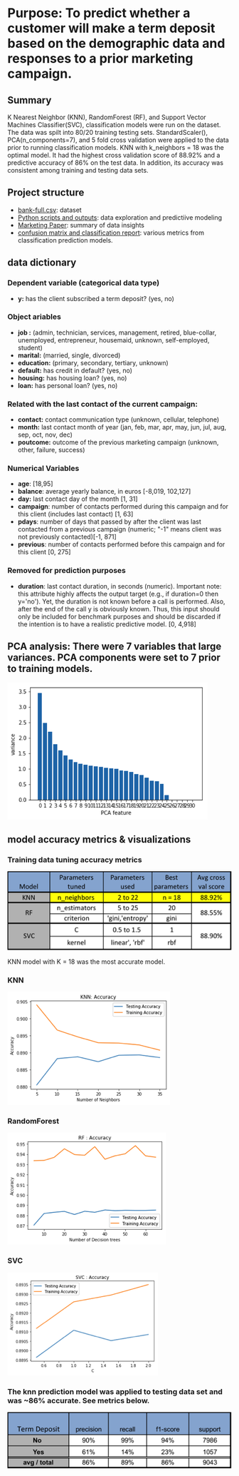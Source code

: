 # Purpose: To predict whether a customer will make a term deposit based on the demographic data and responses to a prior marketing campaign. 

## Summary 
K Nearest Neighbor (KNN), RandomForest (RF), and Support Vector Machines Classifier(SVC), classification models were run on the dataset. The data was spilt into 80/20 training testing sets. StandardScaler(), PCA(n_components=7), and 5 fold cross validation were applied to the data prior to running classification models. KNN with k_neighbors = 18 was the optimal model. It had the highest cross validation score of 88.92% and a predictive accuracy of 86% on the test data. In addition, its accuracy was consistent among training and testing data sets. 

##  Project structure
* [bank-full.csv](https://github.com/nlynch504/data-analytics-portfolio/blob/master/Python/ML-Marketing/bank-full.csv): dataset
* [Python scripts and outputs](https://github.com/nlynch504/data-analytics-portfolio/blob/master/Python/ML-Marketing/Bank%20marketing-PCA.ipynb): data exploration and predictiive modeling
* [Marketing  Paper](https://github.com/nlynch504/data-analytics-portfolio/blob/master/Python/ML-Marketing/Bank%20Marketing%20project%20paper.docx): summary of data insights
* [confusion matrix and classification report](https://github.com/nlynch504/data-analytics-portfolio/blob/master/Python/ML-Marketing/confusion,%20classification%20reports.xlsx): various metrics from classification prediction models.

## data dictionary

### Dependent variable (categorical data type)
* **y:** has the client subscribed a term deposit? (yes, no)

### Object ariables 

* **job :** (admin, technician, services, management, retired, blue-collar, unemployed, entrepreneur, housemaid, unknown, self-employed, student)
* **marital:** (married, single, divorced)
* **education:** (primary, secondary, tertiary, unknown)
* **default:** has credit in default? (yes, no)
* **housing:** has housing loan? (yes, no)
* **loan:** has personal loan? (yes, no)

### Related with the last contact of the current campaign:
* **contact:** contact communication type (unknown, cellular, telephone)
* **month:** last contact month of year (jan, feb, mar, apr, may, jun, jul, aug, sep, oct, nov, dec)
* **poutcome:** outcome of the previous marketing campaign (unknown, other, failure, success)

### Numerical Variables
* **age**: [18,95]
* **balance**: average yearly balance, in euros [-8,019, 102,127]
* **day:** last contact day of the month [1, 31]
* **campaign**: number of contacts performed during this campaign and for this client (includes last contact) [1, 63]
* **pdays**: number of days that passed by after the client was last contacted from a previous campaign (numeric; "-1" means client was not previously contacted)[-1, 871]
* **previous**: number of contacts performed before this campaign and for this client [0, 275]

### Removed for prediction purposes
* **duration**: last contact duration, in seconds (numeric). Important note: this attribute highly affects the output target (e.g., if duration=0 then y='no'). Yet, the duration is not known before a call is performed. Also, after the end of the call y is obviously known. Thus, this input should only be included for benchmark purposes and should be discarded if the intention is to have a realistic predictive model. [0, 4,918]



## PCA analysis: There were 7 variables that large variances. PCA components were set to 7 prior to training models. 
![PCA](https://github.com/nlynch504/data-analytics-portfolio/blob/master/Python/ML-Marketing/images/PCA.png)

## model accuracy metrics & visualizations 
### Training data tuning accuracy metrics
![metrics](https://github.com/nlynch504/data-analytics-portfolio/blob/master/Python/ML-Marketing/images/training.png)

KNN model with K = 18 was the most accurate model.

### KNN
![knn](https://github.com/nlynch504/data-analytics-portfolio/blob/master/Python/ML-Marketing/images/knn.png)
### RandomForest
![rf](https://github.com/nlynch504/data-analytics-portfolio/blob/master/Python/ML-Marketing/images/rf.png)
### SVC
![SVC](https://github.com/nlynch504/data-analytics-portfolio/blob/master/Python/ML-Marketing/images/svc.png)

### The knn prediction model was applied to testing data set and was ~86% accurate. See metrics below.

![test](https://github.com/nlynch504/data-analytics-portfolio/blob/master/Python/ML-Marketing/images/prediction.png)



